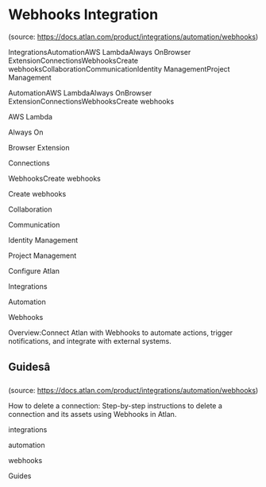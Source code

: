 # Webhooks Integration
(source: https://docs.atlan.com/product/integrations/automation/webhooks)

IntegrationsAutomationAWS LambdaAlways OnBrowser ExtensionConnectionsWebhooksCreate webhooksCollaborationCommunicationIdentity ManagementProject Management

AutomationAWS LambdaAlways OnBrowser ExtensionConnectionsWebhooksCreate webhooks

AWS Lambda

Always On

Browser Extension

Connections

WebhooksCreate webhooks

Create webhooks

Collaboration

Communication

Identity Management

Project Management

Configure Atlan

Integrations

Automation

Webhooks

Overview:Connect Atlan with Webhooks to automate actions, trigger notifications, and integrate with external systems.



## Guidesâ
(source: https://docs.atlan.com/product/integrations/automation/webhooks)

How to delete a connection: Step-by-step instructions to delete a connection and its assets using Webhooks in Atlan.

integrations

automation

webhooks

Guides
